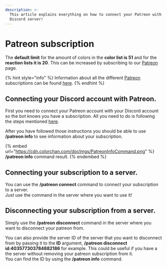 ```yaml
---
description: >-
  This article explains everything on how to connect your Patreon with your
  Discord server!
---
```


# Patreon subscription

The **default limit** for the amount of colors in the **color list is 51** and for the **reaction lists it is 20**. This can be increased by subscribing to our [Patreon ](https://www.patreon.com/BrammyS)page.

{% hint style="info" %}
Information about all the different [Patreon ](https://www.patreon.com/BrammyS)subscriptions can be found [here](https://www.patreon.com/BrammyS).
{% endhint %}

## Connecting your Discord account with Patreon.

First you need to connect your Patreon account with your Discord account so the bot knows you have a subscription. All you need to do is following the steps mentioned [here](https://support.patreon.com/hc/en-us/articles/212052266-How-do-I-get-my-Discord-Rewards-).

After you have followed those instructions you should be able to use **/patreon info** to see information about your subscription.

{% embed url="https://cdn.colorchan.com/docImgs/PatreonInfoCommand.png" %}
**/patreon info** command result.
{% endembed %}

## Connecting your subscription to a server.

You can use the **/patreon connect** command to connect your subscription to a server.\
Just use the command in the server where you want to use it!

## Disconnecting your subscription from a server.

Simply use the **/patreon disconnect** command in the server where you want to disconnect your patreon from.

You can also provide the server ID of the server that you want to disconnect from by passing it to the **ID** argument, **/patreon disconnect id:403577303784882186** for example. This could be useful if you have a the server without removing your patreon subscription from it.\
You can find the ID by using the **/patreon info** command.
